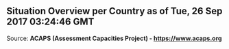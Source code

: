 ## Situation Overview per Country as of Tue, 26 Sep 2017 03:24:46 GMT

Source: **ACAPS (Assessment Capacities Project) - https://www.acaps.org**